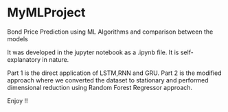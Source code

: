 # MyMLProject
Bond Price Prediction using ML Algorithms and comparison between the models

It was developed in the jupyter notebook as a .ipynb file. It is self-explanatory in nature. 

Part 1 is the direct application of LSTM,RNN and GRU. 
Part 2 is the modified approach where we converted the dataset to stationary and performed dimensional reduction using Random Forest Regressor approach.

Enjoy !! 
